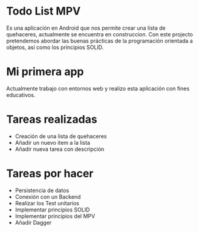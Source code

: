 # Todo List MPV
Es una aplicación en Android que nos permite crear una lista de quehaceres,
actualmente se encuentra en construccion. Con este projecto pretendemos abordar
las buenas prácticas de la programación orientada a objetos, así como los
principios SOLID.

# Mi primera app
Actualmente trabajo con entornos web y realizo esta aplicación con fines
educativos.

# Tareas realizadas
- Creación de una lista de quehaceres
- Añadir un nuevo item a la lista
- Añadir nueva tarea con descripción

# Tareas por hacer
- Persistencia de datos
- Conexión con un Backend
- Realizar los Test unitarios
- Implementar principios SOLID
- Implementar principios del MPV
- Añadir Dagger
